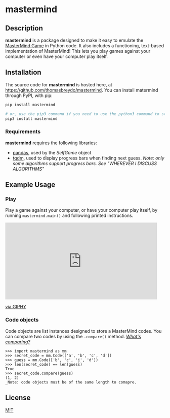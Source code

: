 # mastermind
## Description
**mastermind** is a package designed to make it easy to emulate the [MasterMind Game](https://en.wikipedia.org/wiki/Mastermind_(board_game)) in Python code. It also includes a functioning, text-based implementation of MasterMind! This lets you play games against your computer or even have your computer play itself. 
## Installation
The source code for **mastermind** is hosted here, at https://github.com/thomasbreydo/mastermind. You can install matermind through PyPI, with pip:
```zsh
pip install mastermind
```
```zsh
# or, use the pip3 command if you need to use the python3 command to start Python 3.X
pip3 install mastermind
```
### Requirements
**mastermind** requires the following libraries:
- [pandas](https://github.com/pandas-dev/pandas), used by the _SelfGame_ object
- [tqdm](https://github.com/tqdm/tqdm), used to display progress bars when finding next guess. _Note: only some algorithms support progress bars. See "WHEREVER I DISCUSS ALGORITHMS"_
## Example Usage
### Play
Play a game against your computer, or have your computer play itself, by running ```mastermind.main()``` and following printed instructions.
<iframe src="https://giphy.com/embed/dZcPjQDsogVXeovvrr" width="480" height="242" frameBorder="0" class="giphy-embed" allowFullScreen></iframe><p><a href="https://giphy.com/gifs/dZcPjQDsogVXeovvrr">via GIPHY</a></p>

### Code objects
Code objects are list instances designed to store a MasterMind codes. You can compare two codes by using the ```.compare()``` method. [_What's comparing?_](https://en.wikipedia.org/wiki/Mastermind_(board_game)#Gameplay_and_rules)
```python3
>>> import mastermind as mm
>>> secret_code = mm.Code(['a', 'b', 'c', 'd'])
>>> guess = mm.Code(['b', 'c', 'j', 'd'])
>>> len(secret_code) == len(guess)
True
>>> secret_code.compare(guess)
(1, 2)
_Note: code objects must be of the same length to comapre.
```
## License
[MIT](https://choosealicense.com/licenses/mit/)
